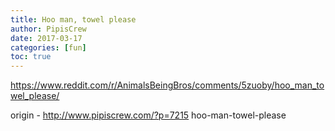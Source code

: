 ```yaml
---
title: Hoo man, towel please
author: PipisCrew
date: 2017-03-17
categories: [fun]
toc: true
---
```


https://www.reddit.com/r/AnimalsBeingBros/comments/5zuoby/hoo_man_towel_please/

origin - http://www.pipiscrew.com/?p=7215 hoo-man-towel-please